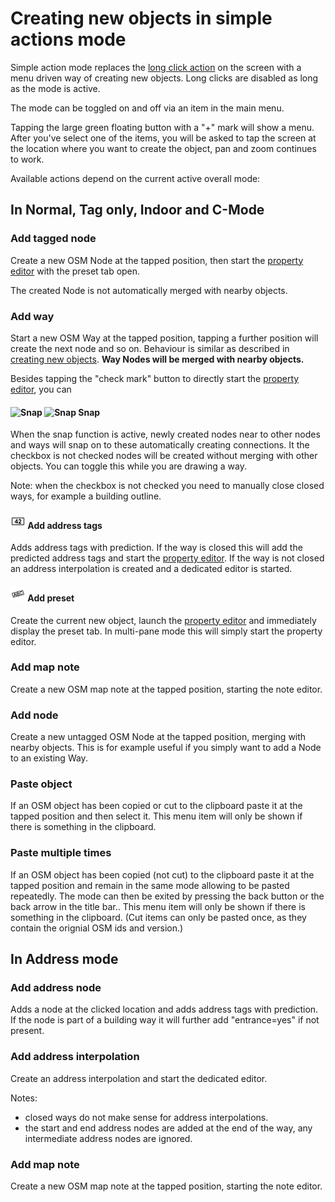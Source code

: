 # Creating new objects in simple actions mode

Simple action mode replaces the [long click action](../en/Creating%20new%20objects.md) on the screen with a menu driven way of creating new objects. Long clicks are disabled as long as the mode is active.

The mode can be toggled on and off via an item in the main menu. 

Tapping the large green floating button with a "+" mark will show a menu. After you've select one of the items, you will be asked to tap the screen at the location where you want  to create the object, pan and zoom continues to work. 

Available actions depend on the current active overall mode:

## In Normal, Tag only, Indoor and C-Mode

### Add tagged node

Create a new OSM Node at the tapped position, then start the [property editor](../en/Property%20editor.md) with the preset tab open. 

The created Node is not automatically merged with nearby objects.

### Add way

Start a new OSM Way at the tapped position, tapping a further position will create the next node and so on. Behaviour is similar as described in [creating new objects](../en/Creating%20new%20objects.md). __Way Nodes will be merged with nearby objects.__

Besides tapping the "check mark" button to directly start the [property editor](../en/Property%20editor.md), you can

#### ![Snap](../images/snap_on.png)  ![Snap](../images/snap_off.png) Snap

When the snap function is active, newly created nodes near to other nodes and ways will snap on to these automatically creating connections. It the checkbox is not checked 
nodes will be created without merging with other objects. You can toggle this while you are drawing a way.

Note: when the checkbox is not checked you need to manually close closed ways, for example a building outline.

#### ![Address](../images/address.png) Add address tags

Adds address tags with prediction. If the way is closed this will add the predicted address tags and start the [property editor](../en/Property%20editor.md). If the way is not closed an address interpolation is created and a dedicated editor is started.

#### ![Preset](../images/tag_menu_preset.png) Add preset

Create the current new object, launch the [property editor](../en/Property%20editor.md) and immediately display the preset tab. In multi-pane mode this will simply start the property editor.

### Add map note

Create a new OSM map note at the tapped position, starting the note editor. 

### Add node

Create a new untagged OSM Node at the tapped position, merging with nearby objects. This is for example useful if you simply want to add a Node to an existing Way.

### Paste object

If an OSM object has been copied or cut to the clipboard paste it at the tapped position and then select it. This menu item will only be shown if there is something in the clipboard.

### Paste multiple times

If an OSM object has been copied (not cut) to the clipboard paste it at the tapped position and remain in the same mode allowing to be pasted repeatedly. The mode can then be exited by pressing the back button or the back arrow in the title bar.. This menu item will only be shown if there is something in the clipboard. (Cut items can only be pasted once, as they contain the orignial OSM ids and version.)

## In Address mode

### Add address node

Adds a node at the clicked location and adds address tags with prediction. If the node is part of a building way it will further add "entrance=yes" if not present.

### Add address interpolation

Create an address interpolation and start the dedicated editor. 

Notes: 

- closed ways do not make sense for address interpolations.
- the start and end address nodes are added at the end of the way, any intermediate address nodes are ignored.
### Add map note

Create a new OSM map note at the tapped position, starting the note editor. 

